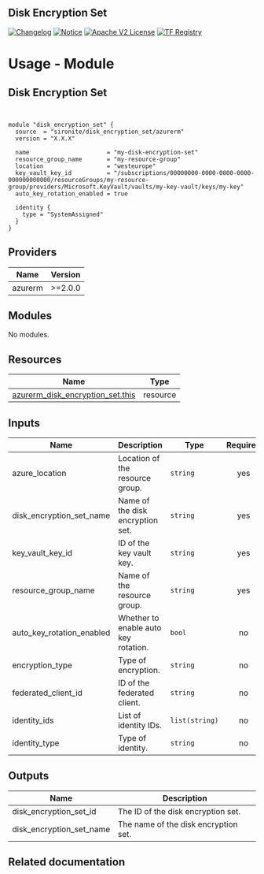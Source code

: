 <!-- BEGIN_TF_DOCS -->
 ## Disk Encryption Set

[![Changelog](https://img.shields.io/badge/changelog-release-green.svg)](https://github.com/sironite/terraform-azurerm-disk_encryption_set/releases/latest) [![Notice](https://img.shields.io/badge/notice-copyright-yellow.svg)](NOTICE) [![Apache V2 License](https://img.shields.io/badge/license-Apache%20V2-orange.svg)](LICENSE) [![TF Registry](https://img.shields.io/badge/terraform-registry-blue.svg)](https://registry.terraform.io/providers/hashicorp/azurerm/3.63.0/docs/resources/disk_encryption_set)

# Usage - Module

## Disk Encryption Set
```hcl


module "disk_encryption_set" {
  source  = "sironite/disk_encryption_set/azurerm"
  version = "X.X.X"

  name                      = "my-disk-encryption-set"
  resource_group_name       = "my-resource-group"
  location                  = "westeurope"
  key_vault_key_id          = "/subscriptions/00000000-0000-0000-0000-000000000000/resourceGroups/my-resource-group/providers/Microsoft.KeyVault/vaults/my-key-vault/keys/my-key"
  auto_key_rotation_enabled = true

  identity {
    type = "SystemAssigned"
  }
}

```

## Providers

| Name | Version |
|------|---------|
| azurerm | >=2.0.0 |

## Modules

No modules.

## Resources

| Name | Type |
|------|------|
| [azurerm_disk_encryption_set.this](https://registry.terraform.io/providers/hashicorp/azurerm/latest/docs/resources/disk_encryption_set) | resource |

## Inputs

| Name | Description | Type | Required |
|------|-------------|------|:--------:|
| azure\_location | Location of the resource group. | `string` | yes |
| disk\_encryption\_set\_name | Name of the disk encryption set. | `string` | yes |
| key\_vault\_key\_id | ID of the key vault key. | `string` | yes |
| resource\_group\_name | Name of the resource group. | `string` | yes |
| auto\_key\_rotation\_enabled | Whether to enable auto key rotation. | `bool` | no |
| encryption\_type | Type of encryption. | `string` | no |
| federated\_client\_id | ID of the federated client. | `string` | no |
| identity\_ids | List of identity IDs. | `list(string)` | no |
| identity\_type | Type of identity. | `string` | no |

## Outputs

| Name | Description |
|------|-------------|
| disk\_encryption\_set\_id | The ID of the disk encryption set. |
| disk\_encryption\_set\_name | The name of the disk encryption set. |

## Related documentation
<!-- END_TF_DOCS -->